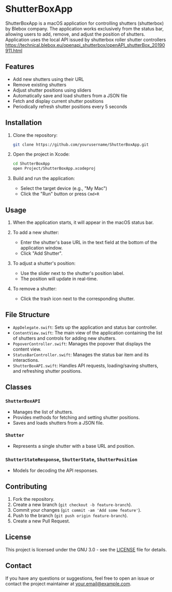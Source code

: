 # ShutterBoxApp

ShutterBoxApp is a macOS application for controlling shutters (shutterbox) by Blebox company. The application works exclusively from the status bar, allowing users to add, remove, and adjust the position of shutters. Application uses the local API issued by shutterbox roller shutter controllers https://technical.blebox.eu/openapi_shutterbox/openAPI_shutterBox_20190911.html

## Features

- Add new shutters using their URL
- Remove existing shutters
- Adjust shutter positions using sliders
- Automatically save and load shutters from a JSON file
- Fetch and display current shutter positions
- Periodically refresh shutter positions every 5 seconds

## Installation

1. Clone the repository:
    ```bash
    git clone https://github.com/yourusername/ShutterBoxApp.git
    ```

2. Open the project in Xcode:
    ```bash
    cd ShutterBoxApp
    open Project/ShutterBoxApp.xcodeproj
    ```

3. Build and run the application:
    - Select the target device (e.g., "My Mac")
    - Click the "Run" button or press `Cmd+R`

## Usage

1. When the application starts, it will appear in the macOS status bar.

2. To add a new shutter:
    - Enter the shutter's base URL in the text field at the bottom of the application window.
    - Click "Add Shutter".

3. To adjust a shutter's position:
    - Use the slider next to the shutter's position label.
    - The position will update in real-time.

4. To remove a shutter:
    - Click the trash icon next to the corresponding shutter.

## File Structure

- `AppDelegate.swift`: Sets up the application and status bar controller.
- `ContentView.swift`: The main view of the application containing the list of shutters and controls for adding new shutters.
- `PopoverController.swift`: Manages the popover that displays the content view.
- `StatusBarController.swift`: Manages the status bar item and its interactions.
- `ShutterBoxAPI.swift`: Handles API requests, loading/saving shutters, and refreshing shutter positions.

## Classes

### `ShutterBoxAPI`

- Manages the list of shutters.
- Provides methods for fetching and setting shutter positions.
- Saves and loads shutters from a JSON file.

### `Shutter`

- Represents a single shutter with a base URL and position.

### `ShutterStateResponse`, `ShutterState`, `ShutterPosition`

- Models for decoding the API responses.

## Contributing

1. Fork the repository.
2. Create a new branch (`git checkout -b feature-branch`).
3. Commit your changes (`git commit -am 'Add some feature'`).
4. Push to the branch (`git push origin feature-branch`).
5. Create a new Pull Request.

## License

This project is licensed under the GNU 3.0 - see the [LICENSE](LICENSE) file for details.

## Contact

If you have any questions or suggestions, feel free to open an issue or contact the project maintainer at your.email@example.com.
